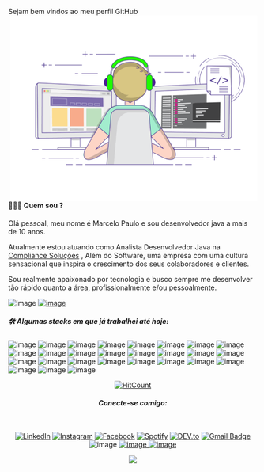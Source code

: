 Sejam bem vindos ao meu perfil GitHub
<img align="right" alt="GIF" src="https://raw.githubusercontent.com/devSouvik/devSouvik/master/gif3.gif" width="500"/>
<h4> 👨🏻‍💻 Quem sou ? </h4>
Olá pessoal, meu nome é Marcelo Paulo e sou desenvolvedor java a mais de 10 anos.



Atualmente estou atuando como Analista Desenvolvedor Java na [<h8>Compliance Soluções</h8>](https://compliancesolucoes.com.br/) , Além do Software, uma empresa com uma cultura sensacional que inspira o crescimento dos seus colaboradores e clientes.

Sou realmente apaixonado por tecnologia e busco sempre me desenvolver tão rápido quanto a área, profissionalmente e/ou pessoalmente.


![image](https://user-images.githubusercontent.com/58940851/150009696-17ca75e6-1cca-4c54-bcec-5bf50399fe84.png)  [![image](https://user-images.githubusercontent.com/58940851/149934197-87ad2660-c14e-4c62-81fd-3d435c2484d7.png)](https://www.linkedin.com/in/marcelo-paulo-rebello-martins-76132933/)

<h5>🛠 Algumas stacks em que já trabalhei até hoje:</h5>


![image](https://user-images.githubusercontent.com/58940851/150526290-071c32fb-3ad0-4637-975b-e9e12912104b.png) ![image](https://user-images.githubusercontent.com/58940851/150582947-1855935b-d321-417b-8f80-d660e3ad1c7f.png) ![image](https://user-images.githubusercontent.com/58940851/150526376-8037dff6-42fc-4871-ba84-2d02b44d63c0.png) ![image](https://user-images.githubusercontent.com/58940851/150615769-9e28bcc1-0e3e-4307-9ab4-a1623c2a5be9.png) ![image](https://user-images.githubusercontent.com/58940851/150616871-030a349b-4069-4a03-8e1c-ad30ef47aa80.png) ![image](https://user-images.githubusercontent.com/58940851/149934400-93d60a71-7312-4ef0-9377-84c646bbee70.png) ![image](https://user-images.githubusercontent.com/58940851/149934430-0ea728f6-0dfb-4640-b1f3-364d2358c08d.png)  ![image](https://user-images.githubusercontent.com/58940851/150617032-535b1117-05ce-493d-b460-44ffcf5e16ed.png)
 ![image](https://user-images.githubusercontent.com/58940851/150616830-63b19eb6-10a3-4a85-ad6b-348dbb3c5bdb.png)
 ![image](https://user-images.githubusercontent.com/58940851/150526479-b69a0378-d479-4dfd-add2-66b6cdbc6ab3.png) ![image](https://user-images.githubusercontent.com/58940851/149934464-09f4f15f-d5bb-49d5-b888-b77850f5d2df.png) ![image](https://user-images.githubusercontent.com/58940851/149934493-30f8f880-6c2e-4721-8f49-88dc6433838c.png) ![image](https://user-images.githubusercontent.com/58940851/149934515-62647085-cf71-4581-8faa-ab85bf6cdefc.png) ![image](https://user-images.githubusercontent.com/58940851/149934529-bdb0c777-b3dc-4454-a3e6-596c9209d2c0.png) ![image](https://user-images.githubusercontent.com/58940851/149934573-883a00d1-89ae-471d-a5d0-2da0786b8107.png) ![image](https://user-images.githubusercontent.com/58940851/149934608-1e7cdf9f-6665-4024-be9c-a9cdc4768cd5.png) ![image](https://user-images.githubusercontent.com/58940851/149934631-7a02cb73-048a-4214-9924-1118b8cec5fc.png) ![image](https://user-images.githubusercontent.com/58940851/149934658-cc6163b8-9796-4763-b0e4-ea2700c29aa4.png) ![image](https://user-images.githubusercontent.com/58940851/149934748-050b88d9-7f0c-48ba-b84d-8e0439c712bb.png) ![image](https://user-images.githubusercontent.com/58940851/149934781-2d96f781-7b6d-416a-a4f6-607304559fac.png) ![image](https://user-images.githubusercontent.com/58940851/149934801-e7421e83-1591-48a4-bace-948bbf892b71.png) ![image](https://user-images.githubusercontent.com/58940851/149935049-4fd82c7c-dfa3-4bbe-b1cb-83c5851c648a.png)  ![image](https://user-images.githubusercontent.com/58940851/150008912-a84223d3-b322-4463-9bb0-82b1bf1f9286.png) ![image](https://user-images.githubusercontent.com/58940851/150009155-46b2cef4-ac65-492b-a14e-cbfac0439bb1.png) ![image](https://user-images.githubusercontent.com/58940851/150617375-11761d41-6ad2-42e1-826b-76aa38598afc.png) ![image](https://user-images.githubusercontent.com/58940851/150617439-5cb53563-5e59-4b75-bbac-97153ffe86b9.png) ![image](https://user-images.githubusercontent.com/58940851/150617688-905d4e73-6ed3-4c26-89b3-8d945ebef73f.png)





<div align="center">

[![HitCount](http://hits.dwyl.com/ABSphreak/ABSphreak.svg)](http://hits.dwyl.com/ABSphreak/ABSphreak)

 <i><h4>Conecte-se comigo:</h4></i><br>

<a href="https://www.linkedin.com/in/marcelo-paulo-rebello-martins-76132933/" target="_blank"><img src="https://img.shields.io/badge/LinkedIn-%230077B5.svg?&style=flat-square&logo=linkedin&logoColor=white" alt="LinkedIn"></a>
<a href="https://www.instagram.com/marcelopaulorebello/" target="_blank"><img src="https://img.shields.io/badge/Instagram-%23E4405F.svg?&style=flat-square&logo=instagram&logoColor=white" alt="Instagram"></a>
<a href="https://www.facebook.com/marcelo.paulorebello" target="_blank"><img src="https://img.shields.io/badge/Facebook-%231877F2.svg?&style=flat-square&logo=facebook&logoColor=white" alt="Facebook"></a>
<a href="" target="_blank"><img src="https://img.shields.io/badge/Spotify-%231ED760.svg?&style=flat-square&logo=spotify&logoColor=white" alt="Spotify"></a>
<a href="" target="_blank"><img src="https://img.shields.io/badge/DEV-%230A0A0A.svg?&style=flat-square&logo=DEV.to&logoColor=white" alt="DEV.to"></a>
[![Gmail Badge](https://img.shields.io/badge/Gmail-d14836?style=flat-square&logo=Gmail&logoColor=white&link=mailto:mp.rebello.martins@gmail.com)](mailto:mp.rebello.martins@gmail.com) ![image](https://user-images.githubusercontent.com/58940851/150575825-064424c0-95ea-497c-86e4-b0f1adc94220.png) <a href="https://www.youtube.com/channel/UCcfut6WLD4Q-zyalZ0Nr-qQ" target="_blank">![image](https://user-images.githubusercontent.com/58940851/150581225-865a052d-44be-4d5f-ac1c-2fd3ece1d6ca.png) ![image](https://user-images.githubusercontent.com/58940851/150617302-e5f89acc-d872-4e1f-b33e-57e91d57dc70.png)



 

</div>


<p align="center">
<img src="https://visitor-badge.laobi.icu/badge?page_id=saviomartin" id="counter">
</p>











 







